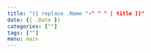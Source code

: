 ```yaml
---
title: "{{ replace .Name "-" " " | title }}"
date: {{ .Date }}
categories: [""]
tags: [""]
menu: main
---
```


